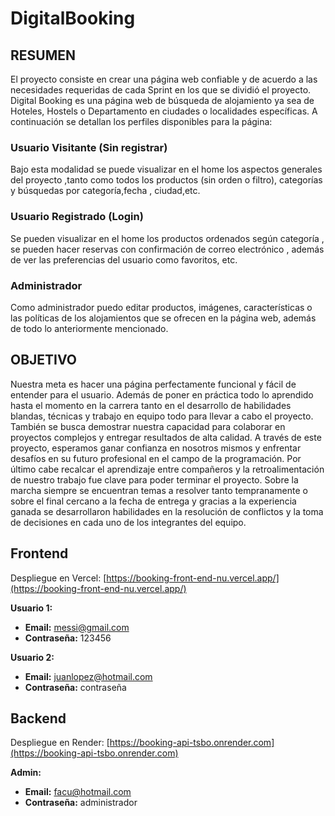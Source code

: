# DigitalBooking

## RESUMEN

El proyecto consiste en crear una página web confiable y de acuerdo a las necesidades requeridas de cada Sprint en los que se dividió el proyecto. Digital Booking es una página web de búsqueda de alojamiento ya sea de Hoteles, Hostels o Departamento en ciudades o localidades específicas.
A continuación se detallan los perfiles disponibles para la página:

### Usuario Visitante (Sin registrar)

Bajo esta modalidad se puede visualizar en el home los aspectos generales del proyecto ,tanto como todos los productos (sin orden o filtro), categorías y búsquedas por categoría,fecha , ciudad,etc.

### Usuario Registrado (Login)

Se pueden visualizar en el home  los productos ordenados según categoría  , se pueden hacer reservas con confirmación de correo electrónico , además de ver las preferencias del usuario como favoritos, etc.

### Administrador

Como administrador puedo editar productos, imágenes, características o las políticas de los alojamientos que se ofrecen en la página web, además de todo lo anteriormente mencionado.

## OBJETIVO

Nuestra meta es hacer una página perfectamente funcional y fácil de entender para el usuario. Además de poner en práctica todo lo aprendido hasta el momento en la carrera tanto en el desarrollo de habilidades blandas, técnicas y trabajo en equipo todo para llevar a cabo el proyecto.
También se busca demostrar nuestra capacidad para colaborar en proyectos complejos y entregar resultados de alta calidad. A través de este proyecto, esperamos  ganar confianza en nosotros mismos y enfrentar desafíos en su futuro profesional en el campo de la programación.
Por último cabe recalcar el aprendizaje entre compañeros y la retroalimentación de nuestro trabajo fue clave para poder terminar el proyecto. 
Sobre la marcha siempre se encuentran temas a resolver tanto tempranamente o sobre el final cercano a la fecha de entrega y gracias a la experiencia ganada se desarrollaron habilidades en la resolución de conflictos y la toma de decisiones en cada uno de los integrantes del equipo.


## Frontend

Despliegue en Vercel: [https://booking-front-end-nu.vercel.app/](https://booking-front-end-nu.vercel.app/)

**Usuario 1:**

- **Email:** messi@gmail.com
- **Contraseña:** 123456

**Usuario 2:**

- **Email:** juanlopez@hotmail.com
- **Contraseña:** contraseña

## Backend

Despliegue en Render: [https://booking-api-tsbo.onrender.com](https://booking-api-tsbo.onrender.com)

**Admin:**

- **Email:** facu@hotmail.com
- **Contraseña:** administrador
